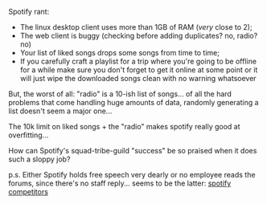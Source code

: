 Spotify rant:
 - The linux desktop client uses more than 1GB of RAM (*very* close to 2);
 - The web client is buggy (checking before adding duplicates? no, radio? no)
 - Your list of liked songs drops some songs from time to time;
 - If you carefully craft a playlist for a trip where you're going to be offline for a while make sure you don't forget to get it online at some point or it will just wipe the downloaded songs clean with no warning whatsoever
 
 But, the worst of all: "radio" is a 10-ish list of songs... of all the hard problems that come handling huge amounts of data, randomly generating a list doesn't seem a major one...
 
 The 10k limit on liked songs + the "radio" makes spotify really good at overfitting...
 
 How can Spotify's squad-tribe-guild "success" be so praised when it does such a sloppy job?
 
 p.s. Either Spotify holds free speech very dearly or no employee reads the forums, since there's no staff reply... seems to be the latter: [spotify competitors](https://community.spotify.com/t5/Android/Make-the-switch-Spotify-competitors/td-p/29701)
